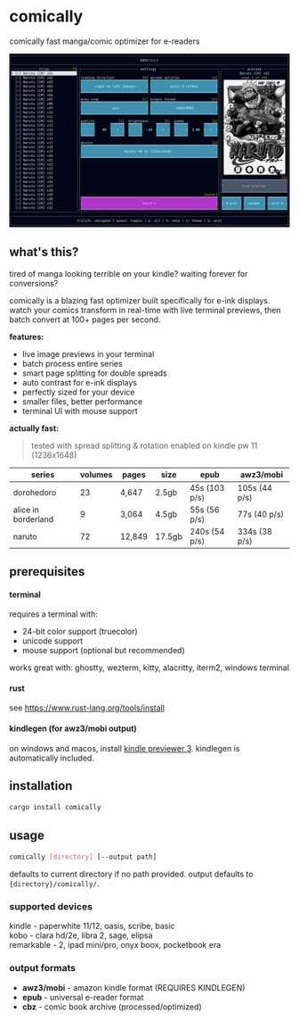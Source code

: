 # comically

comically fast manga/comic optimizer for e-readers

![preview](assets/preview.png)

## what's this?

tired of manga looking terrible on your kindle? waiting forever for conversions?

comically is a blazing fast optimizer built specifically for e-ink displays. watch your comics transform in real-time with live terminal previews, then batch convert at 100+ pages per second.

**features:**
- live image previews in your terminal
- batch process entire series
- smart page splitting for double spreads
- auto contrast for e-ink displays
- perfectly sized for your device
- smaller files, better performance
- terminal UI with mouse support

**actually fast:**
> tested with spread splitting & rotation enabled on kindle pw 11 (1236x1648)

| series | volumes | pages | size | epub | awz3/mobi |
|--------|---------|-------|------|------|-----------|
| dorohedoro | 23 | 4,647 | 2.5gb | 45s (103 p/s) | 105s (44 p/s) |
| alice in borderland | 9 | 3,064 | 4.5gb | 55s (56 p/s) | 77s (40 p/s) |
| naruto | 72 | 12,849 | 17.5gb | 240s (54 p/s) | 334s (38 p/s) | 

## prerequisites

#### terminal
requires a terminal with:
- 24-bit color support (truecolor)
- unicode support
- mouse support (optional but recommended)

works great with: ghostty, wezterm, kitty, alacritty, iterm2, windows terminal

#### rust
see https://www.rust-lang.org/tools/install

#### kindlegen (for awz3/mobi output)
on windows and macos, install [kindle previewer 3](https://www.amazon.com/Kindle-Previewer/b?ie=UTF8&node=21381691011). kindlegen is automatically included.

## installation

```bash
cargo install comically
```

## usage

```bash
comically [directory] [--output path]
```

defaults to current directory if no path provided. output defaults to `{directory}/comically/`.

### supported devices

kindle - paperwhite 11/12, oasis, scribe, basic  
kobo - clara hd/2e, libra 2, sage, elipsa  
remarkable - 2, ipad mini/pro, onyx boox, pocketbook era

### output formats

- **awz3/mobi** - amazon kindle format (REQUIRES KINDLEGEN)
- **epub** - universal e-reader format
- **cbz** - comic book archive (processed/optimized)
